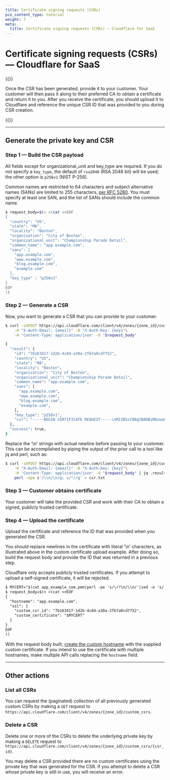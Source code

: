 ```yaml
---
title: Certificate signing requests (CSRs)
pcx_content_type: tutorial
weight: 7
meta:
  title: Certificate signing requests (CSRs) — Cloudflare for SaaS
---
```


# Certificate signing requests (CSRs) — Cloudflare for SaaS

{{<render file="../../ssl/_partials/_csr-definition.md">}} <br>

Once the CSR has been generated, provide it to your customer. Your customer will then pass it along to their preferred CA to obtain a certificate and return it to you. After you receive the certificate, you should upload it to Cloudflare and reference the unique CSR ID that was provided to you during CSR creation.

{{<render file="_ssl-for-saas-plan-limitation.md">}}

---

## Generate the private key and CSR

### Step 1 — Build the CSR payload

All fields except for organizational_unit and key_type are required. If you do not specify a `key_type`, the default of `rsa2048` (RSA 2048 bit) will be used; the other option is `p256v1` (NIST P-256).

Common names are restricted to 64 characters and subject alternative names (SANs) are limited to 255 characters, [per RFC 5280](https://tools.ietf.org/html/rfc5280). You must specify at least one SAN, and the list of SANs should include the common name.

```bash
$ request_body=$(< <(cat <<EOF
{
  "country": "US",
  "state": "MA",
  "locality": "Boston",
  "organization": "City of Boston",
  "organizational_unit": "Championship Parade Detail",
  "common_name": "app.example.com",
  "sans": [
    "app.example.com",
    "www.example.com",
    "blog.example.com",
    "example.com"
  ],
  "key_type" : "p256v1"
}
EOF
))
```

### Step 2 — Generate a CSR

Now, you want to generate a CSR that you can provide to your customer.

```bash
$ curl -sXPOST https://api.cloudflare.com/client/v4/zones/{zone_id}/custom_csrs \
    -H "X-Auth-Email: {email}" -H "X-Auth-Key: {key}"\
    -H 'Content-Type: application/json' -d "$request_body"

{
  "result": {
    "id": "7b163417-1d2b-4c84-a38a-2fb7a0cd7752",
    "country": "US",
    "state": "MA",
    "locality": "Boston",
    "organization": "City of Boston",
    "organizational_unit": "Championship Parade Detail",
    "common_name": "app.example.com",
    "sans": [
      "app.example.com",
      "www.example.com",
      "blog.example.com",
      "example.com",
    ],
    "key_type": "p256v1",
    "csr": "-----BEGIN CERTIFICATE REQUEST-----\nMIIBSzCB8gIBADBiMQswaQYDVQQGEwJVUzELMAkGA1UECBMCTUExDzANBgNVBAcT\nBkJvc3RvbjEaMBgGA1UEChMRQ2l0eSBvZiBDaGFtcGlvbnMxGTAXBgNVBAMTEGNz\nci1wcm9kLnRscy5mdW4wWTATBgcqhkjOPQIBBggqhkjOPQMBBwNCAaTKf70NYlwr\n20P6P8xj8/4mTN5q28dbZR/gM3u4m/RPs24+PxAfMZCNvkVKAPVWYfUAadZI4Ha/\ndxLh5Q6X5bhIoC4wLAYJKoZIhvcNAQkOMR8wHTAbBqNVHREEFDASghBjc3ItcHJv\nZC50bHMuZnVuMAoGCCqGSM49BAMCA0gAMEUCIQDgtFUZav466SbT2FGBsIBlahDI\nVkg4y+u+V/K5DlY1+gIgQ9xLfUSKnSnJYbM9TwWr4Z964+lBtB9af4O5pp7/PSA=\n-----END CERTIFICATE REQUEST-----\n"
  },
  "success": true,
}
```

Replace the ‘\n’ strings with actual newline before passing to your customer. This can be accomplished by piping the output of the prior call to a tool like jq and perl, such as:

```bash
$ curl -sXPOST https://api.cloudflare.com/client/v4/zones/{zone_id}/custom_csrs \
    -H "X-Auth-Email: {email}" -H "X-Auth-Key: {key}"\
    -H 'Content-Type: application/json' -d "$request_body" | jq .result.csr |\
    perl -npe s'/\\n/\n/g; s/"//g' > csr.txt
```

### Step 3 — Customer obtains certificate

Your customer will take the provided CSR and work with their CA to obtain a signed, publicly trusted certificate.

### Step 4 — Upload the certificate

Upload the certificate and reference the ID that was provided when you generated the CSR.

You should replace newlines in the certificate with literal ‘\n’ characters, as illustrated above in the custom certificate upload example. After doing so, build the request body and provide the ID that was returned in a previous step.

Cloudflare only accepts publicly trusted certificates. If you attempt to upload a self-signed certificate, it will be rejected.

```txt
$ MYCERT="$(cat app_example_com.pem|perl -pe 's/\r?\n/\\n/'|sed -e 's/..$//')"
$ request_body=$(< <(cat <<EOF
{
  "hostname": "app.example.com",
  "ssl": {
    "custom_csr_id": "7b163417-1d2b-4c84-a38a-2fb7a0cd7752",
    "custom_certificate": "$MYCERT"
  }
}
EOF
))
```

With the request body built, [create the custom hostname](https://developers.cloudflare.com/api/operations/custom-hostname-for-a-zone-create-custom-hostname) with the supplied custom certificate. If you intend to use the certificate with multiple hostnames, make multiple API calls replacing the `hostname` field.

---

## Other actions

### List all CSRs

You can request the (paginated) collection of all previously generated custom CSRs by making a `GET` request to `https://api.cloudflare.com/client/v4/zones/{zone_id}/custom_csrs`.

### Delete a CSR

Delete one or more of the CSRs to delete the underlying private key by making a `DELETE` request to `https://api.cloudflare.com/client/v4/zones/{zone_id}/custom_csrs/{csr_id}`.

You may delete a CSR provided there are no custom certificates using the private key that was generated for the CSR. If you attempt to delete a CSR whose private key is still in use, you will receive an error.
